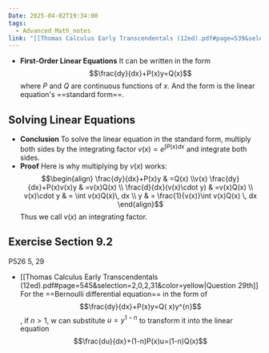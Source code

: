 ```yaml
---
Date: 2025-04-02T19:34:00
tags:
  - Advanced_Math_notes
link: "[[Thomas Calculus Early Transcendentals (12ed).pdf#page=539&selection=469,0,469,28|The link of chapter 9.2, Advanced Math]]"
---
```

- **First-Order Linear Equations**
	It can be written in the form $$\frac{dy}{dx}+P(x)y=Q(x)$$where $P$ and $Q$ are continuous functions of $x$. And the form is the linear equation's ==standard form==.

## **Solving Linear Equations**

- **Conclusion**
	To solve the linear equation in the standard form, multiply both sides by the integrating factor $v(x)=e^{\int P(x)dx}$ and integrate both sides.
- **Proof**
	Here is why multiplying by $v(x)$ works: $$\begin{align} \frac{dy}{dx}+P(x)y & =Q(x) \\v(x) \frac{dy}{dx}+P(x)v(x)y & =v(x)Q(x) \\ \frac{d}{dx}(v(x)\cdot y) & =v(x)Q(x) \\ v(x)\cdot y  & = \int v(x)Q(x)\, dx \\ y & = \frac{1}{v(x)}\int v(x)Q(x) \, dx \end{align}$$Thus we call $v(x)$ an integrating factor.

## **Exercise Section 9.2**

P526 5, 29

- [[Thomas Calculus Early Transcendentals (12ed).pdf#page=545&selection=2,0,2,31&color=yellow|Question 29th]]
	For the ==Bernoulli differential equation== in the form of $$\frac{dy}{dx}+P(x)y=Q( x)y^{n}$$, if $n>1$, w can substitute $u=y^{1-n}$ to transform it into the linear equation $$\frac{du}{dx}+(1-n)P(x)u=(1-n)Q(x)$$